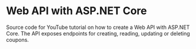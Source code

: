 # Web API with ASP.NET Core
Source code for YouTube tutorial on how to create a Web API with ASP.NET Core.
The API exposes endpoints for creating, reading, updating or deleting coupons.
